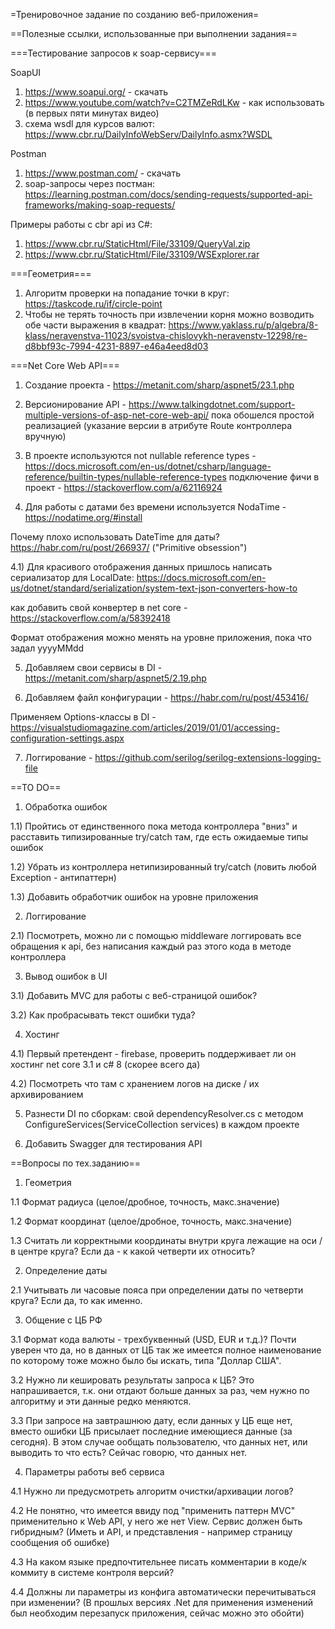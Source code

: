 =Тренировочное задание по созданию веб-приложения=

==Полезные ссылки, использованные при выполнении задания==

===Тестирование запросов к soap-сервису===
 
SoapUI 
1) https://www.soapui.org/ - скачать
2) https://www.youtube.com/watch?v=C2TMZeRdLKw - как использовать (в первых пяти минутах видео)
3) схема wsdl для курсов валют: https://www.cbr.ru/DailyInfoWebServ/DailyInfo.asmx?WSDL

Postman
1) https://www.postman.com/ - скачать
2) soap-запросы через постман: https://learning.postman.com/docs/sending-requests/supported-api-frameworks/making-soap-requests/

Примеры работы с cbr api из C#:
1) https://www.cbr.ru/StaticHtml/File/33109/QueryVal.zip
2) https://www.cbr.ru/StaticHtml/File/33109/WSExplorer.rar

===Геометрия===

1) Алгоритм проверки на попадание точки в круг: https://taskcode.ru/if/circle-point
2) Чтобы не терять точность при извлечении корня можно возводить обе части выражения в квадрат:
https://www.yaklass.ru/p/algebra/8-klass/neravenstva-11023/svoistva-chislovykh-neravenstv-12298/re-d8bbf93c-7994-4231-8897-e46a4eed8d03

===Net Core Web API===

1) Создание проекта - https://metanit.com/sharp/aspnet5/23.1.php
2) Версионирование API - https://www.talkingdotnet.com/support-multiple-versions-of-asp-net-core-web-api/
пока обошелся простой реализацией (указание версии в атрибуте Route контроллера вручную)

3) В проекте используются not nullable reference types - https://docs.microsoft.com/en-us/dotnet/csharp/language-reference/builtin-types/nullable-reference-types
подключение фичи в проект - https://stackoverflow.com/a/62116924
4) Для работы с датами без времени используется NodaTime - https://nodatime.org/#install

Почему плохо использовать DateTime для даты?
https://habr.com/ru/post/266937/ ("Primitive obsession")

4.1) Для красивого отображения данных пришлось написать сериализатор для LocalDate:
https://docs.microsoft.com/en-us/dotnet/standard/serialization/system-text-json-converters-how-to 

как добавить свой конвертер в net core - https://stackoverflow.com/a/58392418

Формат отображения можно менять на уровне приложения, пока что задал yyyyMMdd

5) Добавляем свои сервисы в DI - https://metanit.com/sharp/aspnet5/2.19.php

6) Добавляем файл конфигурации - https://habr.com/ru/post/453416/

Применяем Options-классы в DI -  https://visualstudiomagazine.com/articles/2019/01/01/accessing-configuration-settings.aspx

7) Логгирование - https://github.com/serilog/serilog-extensions-logging-file

==TO DO==

1) Обработка ошибок

1.1) Пройтись от единственного пока метода контроллера "вниз" и расставить типизированные try/catch там, где есть ожидаемые типы ошибок

1.2) Убрать из контроллера нетипизированный try/catch (ловить любой Exception - антипаттерн)

1.3) Добавить обработчик ошибок на уровне приложения

2) Логгирование 

2.1) Посмотреть, можно ли с помощью middleware логгировать все обращения к api, без написания каждый раз этого кода в методе контроллера

3) Вывод ошибок в UI

3.1) Добавить MVC для работы с веб-страницой ошибок?

3.2) Как пробрасывать текст ошибки туда?

4) Хостинг

4.1) Первый претендент - firebase, проверить поддерживает ли он хостинг net core 3.1 и c# 8 (скорее всего да)

4.2) Посмотреть что там с хранением логов на диске / их архивированием

5) Разнести DI по сборкам: свой dependencyResolver.cs с методом ConfigureServices(ServiceCollection services) в каждом проекте

6) Добавить Swagger для тестирования API

==Вопросы по тех.заданию==

1. Геометрия 

1.1 Формат радиуса (целое/дробное, точность, макс.значение)

1.2 Формат координат (целое/дробное, точность, макс.значение)

1.3 Считать ли корректными координаты внутри круга лежащие на оси / в центре круга? Если да - к какой четверти их относить?

2. Определение даты

2.1 Учитывать ли часовые пояса при определении даты по четверти круга? Если да, то как именно.

3. Общение с ЦБ РФ

3.1 Формат кода валюты - трехбуквенный (USD, EUR и т.д.)? Почти уверен что да, но в данных от ЦБ так же имеется полное наименование по которому тоже можно было бы искать, типа "Доллар США".

3.2 Нужно ли кешировать результаты запроса к ЦБ? Это напрашивается, т.к. они отдают больше данных за раз, чем нужно по алгоритму и эти данные редко меняются.

3.3 При запросе на завтрашнюю дату, если данных у ЦБ еще нет, вместо ошибки ЦБ присылает последние имеющиеся данные (за сегодня). В этом случае ообщать пользователю, что данных нет, или выводить то что есть? Сейчас говорю, что данных нет.

4. Параметры работы веб сервиса

4.1 Нужно ли предусмотреть алгоритм очистки/архивации логов? 

4.2 Не понятно, что имеется ввиду под "применить паттерн MVC" применительно к Web API, у него же нет View. Сервис должен быть гибридным? (Иметь и API, и представления - например страницу сообщения об ошибке)

4.3 На каком языке предпочтительнее писать комментарии в коде/к коммиту в системе контроля версий?

4.4 Должны ли параметры из конфига автоматически перечитываться при изменении? (В прошлых версиях .Net для применения изменений был необходим перезапуск приложения, сейчас можно это обойти)
